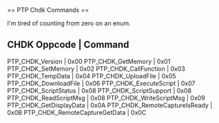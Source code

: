 == PTP Chdk Commands ==

I'm tired of counting from zero on an enum. 

CHDK Oppcode  					|  Command
-----------------------------------------------------------
PTP_CHDK_Version				|	0x00
PTP_CHDK_GetMemory				|	0x01
PTP_CHDK_SetMemory				|	0x02
PTP_CHDK_CallFunction			|	0x03
PTP_CHDK_TempData				|	0x04
PTP_CHDK_UploadFile				|	0x05
PTP_CHDK_DownloadFile			|	0x06
PTP_CHDK_ExecuteScript			|	0x07
PTP_CHDK_ScriptStatus			|	0x08
PTP_CHDK_ScriptSupport			|	0x08
PTP_CHDK_ReadScriptMsg			|	0x08
PTP_CHDK_WriteScriptMsg			|	0x09
PTP_CHDK_GetDisplayData			|	0x0A
PTP_CHDK_RemoteCaptureIsReady	|	0x0B
PTP_CHDK_RemoteCaptureGetData	|	0x0C